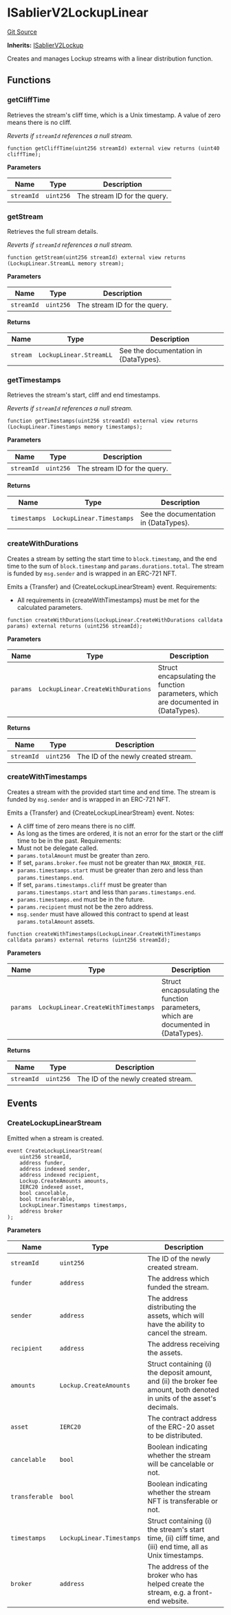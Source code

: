 # ISablierV2LockupLinear

[Git Source](https://github.com/sablier-labs/v2-core/blob/36b49d3bf2a396d19083d28247e8e03d7a3a2ee1/src/interfaces/ISablierV2LockupLinear.sol)

**Inherits:** [ISablierV2Lockup](/docs/contracts/v2/reference/core/interfaces/interface.ISablierV2Lockup.md)

Creates and manages Lockup streams with a linear distribution function.

## Functions

### getCliffTime

Retrieves the stream's cliff time, which is a Unix timestamp. A value of zero means there is no cliff.

_Reverts if `streamId` references a null stream._

```solidity
function getCliffTime(uint256 streamId) external view returns (uint40 cliffTime);
```

**Parameters**

| Name       | Type      | Description                  |
| ---------- | --------- | ---------------------------- |
| `streamId` | `uint256` | The stream ID for the query. |

### getStream

Retrieves the full stream details.

_Reverts if `streamId` references a null stream._

```solidity
function getStream(uint256 streamId) external view returns (LockupLinear.StreamLL memory stream);
```

**Parameters**

| Name       | Type      | Description                  |
| ---------- | --------- | ---------------------------- |
| `streamId` | `uint256` | The stream ID for the query. |

**Returns**

| Name     | Type                    | Description                           |
| -------- | ----------------------- | ------------------------------------- |
| `stream` | `LockupLinear.StreamLL` | See the documentation in {DataTypes}. |

### getTimestamps

Retrieves the stream's start, cliff and end timestamps.

_Reverts if `streamId` references a null stream._

```solidity
function getTimestamps(uint256 streamId) external view returns (LockupLinear.Timestamps memory timestamps);
```

**Parameters**

| Name       | Type      | Description                  |
| ---------- | --------- | ---------------------------- |
| `streamId` | `uint256` | The stream ID for the query. |

**Returns**

| Name         | Type                      | Description                           |
| ------------ | ------------------------- | ------------------------------------- |
| `timestamps` | `LockupLinear.Timestamps` | See the documentation in {DataTypes}. |

### createWithDurations

Creates a stream by setting the start time to `block.timestamp`, and the end time to the sum of `block.timestamp` and
`params.durations.total`. The stream is funded by `msg.sender` and is wrapped in an ERC-721 NFT.

Emits a {Transfer} and {CreateLockupLinearStream} event. Requirements:

- All requirements in {createWithTimestamps} must be met for the calculated parameters.

```solidity
function createWithDurations(LockupLinear.CreateWithDurations calldata params) external returns (uint256 streamId);
```

**Parameters**

| Name     | Type                               | Description                                                                        |
| -------- | ---------------------------------- | ---------------------------------------------------------------------------------- |
| `params` | `LockupLinear.CreateWithDurations` | Struct encapsulating the function parameters, which are documented in {DataTypes}. |

**Returns**

| Name       | Type      | Description                         |
| ---------- | --------- | ----------------------------------- |
| `streamId` | `uint256` | The ID of the newly created stream. |

### createWithTimestamps

Creates a stream with the provided start time and end time. The stream is funded by `msg.sender` and is wrapped in an
ERC-721 NFT.

Emits a {Transfer} and {CreateLockupLinearStream} event. Notes:

- A cliff time of zero means there is no cliff.
- As long as the times are ordered, it is not an error for the start or the cliff time to be in the past. Requirements:
- Must not be delegate called.
- `params.totalAmount` must be greater than zero.
- If set, `params.broker.fee` must not be greater than `MAX_BROKER_FEE`.
- `params.timestamps.start` must be greater than zero and less than `params.timestamps.end`.
- If set, `params.timestamps.cliff` must be greater than `params.timestamps.start` and less than
  `params.timestamps.end`.
- `params.timestamps.end` must be in the future.
- `params.recipient` must not be the zero address.
- `msg.sender` must have allowed this contract to spend at least `params.totalAmount` assets.

```solidity
function createWithTimestamps(LockupLinear.CreateWithTimestamps calldata params) external returns (uint256 streamId);
```

**Parameters**

| Name     | Type                                | Description                                                                        |
| -------- | ----------------------------------- | ---------------------------------------------------------------------------------- |
| `params` | `LockupLinear.CreateWithTimestamps` | Struct encapsulating the function parameters, which are documented in {DataTypes}. |

**Returns**

| Name       | Type      | Description                         |
| ---------- | --------- | ----------------------------------- |
| `streamId` | `uint256` | The ID of the newly created stream. |

## Events

### CreateLockupLinearStream

Emitted when a stream is created.

```solidity
event CreateLockupLinearStream(
    uint256 streamId,
    address funder,
    address indexed sender,
    address indexed recipient,
    Lockup.CreateAmounts amounts,
    IERC20 indexed asset,
    bool cancelable,
    bool transferable,
    LockupLinear.Timestamps timestamps,
    address broker
);
```

**Parameters**

| Name           | Type                      | Description                                                                                                              |
| -------------- | ------------------------- | ------------------------------------------------------------------------------------------------------------------------ |
| `streamId`     | `uint256`                 | The ID of the newly created stream.                                                                                      |
| `funder`       | `address`                 | The address which funded the stream.                                                                                     |
| `sender`       | `address`                 | The address distributing the assets, which will have the ability to cancel the stream.                                   |
| `recipient`    | `address`                 | The address receiving the assets.                                                                                        |
| `amounts`      | `Lockup.CreateAmounts`    | Struct containing (i) the deposit amount, and (ii) the broker fee amount, both denoted in units of the asset's decimals. |
| `asset`        | `IERC20`                  | The contract address of the ERC-20 asset to be distributed.                                                              |
| `cancelable`   | `bool`                    | Boolean indicating whether the stream will be cancelable or not.                                                         |
| `transferable` | `bool`                    | Boolean indicating whether the stream NFT is transferable or not.                                                        |
| `timestamps`   | `LockupLinear.Timestamps` | Struct containing (i) the stream's start time, (ii) cliff time, and (iii) end time, all as Unix timestamps.              |
| `broker`       | `address`                 | The address of the broker who has helped create the stream, e.g. a front-end website.                                    |
